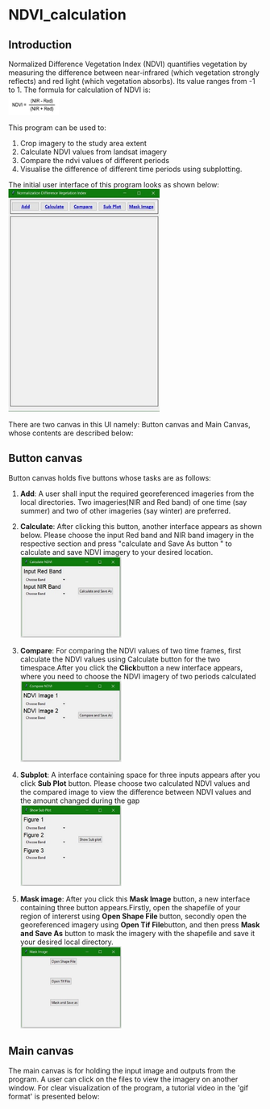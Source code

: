 # NDVI_calculation
## Introduction
Normalized Difference Vegetation Index (NDVI) quantifies vegetation by measuring the difference between near-infrared (which vegetation strongly reflects) and red light (which vegetation absorbs). Its value ranges from -1 to 1. The formula for calculation of NDVI is:<br>
<img src="Assets/NDVI_equation.JPG " width="100">
            

This program can be used to:
1. Crop imagery to the study area extent
2. Calculate NDVI values from landsat imagery
3. Compare the ndvi values of different periods 
4. Visualise the difference of different time periods using subplotting.

The initial user interface of this program looks as shown below:<br>
<img src="Assets/First_Interface.JPG " width="300">

There are two canvas in this UI namely: Button canvas and Main Canvas, whose contents are described below:<br>
## Button canvas
Button canvas holds five buttons whose tasks are as follows:
1. <B>Add</B>: A user shall input the required georeferenced imageries from the local directories. Two imageries(NIR and Red band) of one time (say summer) and two of other imageries (say winter) are preferred.<br>

2. <B>Calculate</B>: After clicking this button, another interface appears as shown below. Please choose the input Red band and NIR band imagery in the respective section and press "calculate and Save As button " to calculate and save NDVI imagery to your desired location.<br>
<img src="Assets/Calculate_Button.JPG " width="200"><br>

3. <B>Compare</B>: For comparing the NDVI values of two time frames, first calculate the NDVI values using Calculate button for the two timespace.After you click the <B>Click</B>button  a new interface appears, where you need to choose the NDVI imagery of two periods calculated <br> <img src="Assets/Compare_Button.JPG" width="200">

4. <B>Subplot</B>: A interface containing space for three inputs appears after you click <B>Sub Plot</B> button. Please choose two calculated NDVI values and the compared image to view the difference between NDVI values and the amount changed during the gap<br><img src="Assets/Subplot_Button.JPG " width="200">
5. <B>Mask image</B>: After you click this <B>Mask Image</B> button, a new interface containing three button appears.Firstly, open the shapefile of your region of intererst using <B>Open Shape File </B> button, secondly open the georeferenced imagery using <B>Open Tif File</B>button, and then press <B>Mask and Save As</B> button to mask the imagery with the shapefile and save it your desired local directory.<br><img src="Assets/Mask_Image_Button.JPG " width="200">

## Main canvas
The main canvas is for holding the input image and outputs from the program. A user can click on the files to view the imagery on another window. For clear visualization of the program, a tutorial video in the 'gif format' is presented below:
 


